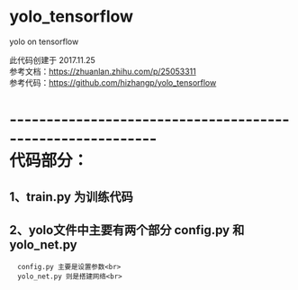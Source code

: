 # yolo_tensorflow
yolo on tensorflow

此代码创建于 2017.11.25 <br>
参考文档：https://zhuanlan.zhihu.com/p/25053311 <br>
参考代码：https://github.com/hizhangp/yolo_tensorflow <br>

---------------------------------------------------------- <br>
代码部分：<br>
=================

1、train.py 为训练代码 <br>
--------------------
2、yolo文件中主要有两个部分 config.py 和 yolo_net.py<br>
----------------------------
      config.py 主要是设置参数<br>
      yolo_net.py 则是搭建网络<br>
